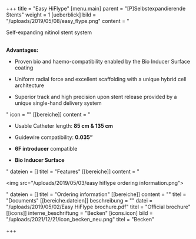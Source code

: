 +++
title = "Easy HiFlype"
[menu.main]
parent = "[P]Selbstexpandierende Stents"
weight = 1
[ueberblick]
bild = "/uploads/2019/05/08/easy_flype.png"
content = "<p>Self-expanding nitinol stent system</p><p></p><p><br><strong>Advantages:</strong></p><ul><li><p>Proven bio and haemo-compatibility enabled by the Bio Inducer Surface coating</p></li><li><p>Uniform radial force and excellent scaffolding with a unique hybrid cell architecture</p></li><li><p>Superior track and high precision upon stent release provided by a unique single-hand delivery system</p></li></ul>"
icon = ""
[[bereiche]]
content = "<ul><li><p>Usable Catheter length: <strong>85 cm &amp; 135 cm</strong></p></li><li><p>Guidewire compatibility: <strong>0.035”</strong></p></li><li><p><strong>6F introducer</strong> compatible</p></li><li><p><strong>Bio Inducer Surface</strong></p></li></ul>"
dateien = []
titel = "Features"
[[bereiche]]
content = "<p><img src=\"/uploads/2019/05/03/easy hiflype ordering information.png\"></p>"
dateien = []
titel = "Ordering information"
[[bereiche]]
content = ""
titel = "Documents"
[[bereiche.dateien]]
beschreibung = ""
datei = "/uploads/2019/05/02/Easy HiFlype brochure.pdf"
titel = "Official brochure"
[[icons]]
interne_beschriftung = "Becken"
[icons.icon]
bild = "/uploads/2021/12/21/icon_becken_neu.png"
titel = "Becken"

+++
